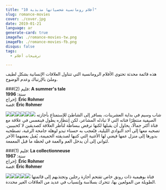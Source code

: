 ```yaml
---
title: "10 أفلام رومانسية شخصياتها مذبذبة"
slug: romance-movies
cover: ./cover.jpg
date: 2019-01-21
language: ar
generate-card: true
imageTw: ./romance-movies-tw.png
imageFb: ./romance-movies-fb.png
disqus: false
tags:
  - ترشيحات أفلام

---
```

هذه قائمة محدثة تحتوي الأفلام الرومانسية التي تتناول العلاقات الإنسانية بشكل لطيف وملئ بالإرتباك وعدم الوضوح.
<!-- end -->

###(2)
فليم: **A summer's tale**<br>
سنة: **1996**<br>
إخراج: **Éric Rohmer**<br>
قصة: **Éric Rohmer**<br>

![](./a-summer-tale/1.png)![](./a-summer-tale/2.png)![](./a-summer-tale/3.png)![](./a-summer-tale/4.png)![](./a-summer-tale/5.png)![](./a-summer-tale/6.png)
شاب وسيم في بداية العشرينات، يسافر إلى الشاطئ للإستمتاع بأجازته الصيفية منتظرًا فتاته التي لا تبادله المشاعر، لكن إنتظاره يطول فينغمس في علاقة مع فتاة أكثر جمالًا، يحاول أن يقبلها لكنها ترفض ببساطة لتأطر العلاقة كصديقين لا كحبيبين.
تصحبه معها إلى أحد النوادي الليلية، فتُعجب به حسناء تبدو لوهلة جامحة الرغبة، تصطحبه بدورها إلى منزل عمها فيغني لها الأغنية التي كتبها لصديقته الحميمة، يُقبل بعضهما الآخر لثواني إلى أن يدخل العم والعمة في لحظة ما قبل المعمعة.

###(1)
فليم: **La collectionneuse**<br>
سنة: **1967**<br>
إخراج: **Éric Rohmer**<br>
قصة: **Éric Rohmer**<br>

![](./la-collectionneuse/1.jpg)![](./la-collectionneuse/2.jpg)![](./la-collectionneuse/3.png)![](./la-collectionneuse/4.png)![](./la-collectionneuse/5.png)
<span class="img-like">
فتاة بوهيمية ذات رونق خاص تقتحم أجازة رجلين وتجتذبهم إلى قائمتها الطويلة من المولعين بها، تتحرك بسلاسة وإنسياب في عديد من العلاقات الغير محددة.
</span>

